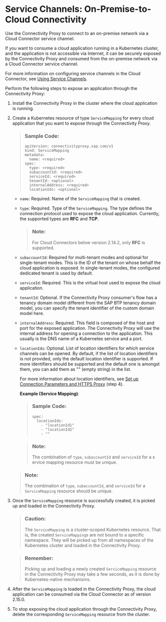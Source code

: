 <!-- loiobbd3040e6c5f4f12b8afdcc17c63502a -->

# Service Channels: On-Premise-to-Cloud Connectivity

Use the Connectivity Proxy to connect to an on-premise network via a Cloud Connector service channel.

If you want to consume a cloud application running in a Kubernetes cluster, and the application is not accessible via Internet, it can be securely exposed by the Connectivity Proxy and consumed from the on-premise network via a Cloud Connector service channel.

For more information on configuring service channels in the Cloud Connector, see [Using Service Channels](using-service-channels-16f6342.md).

Perform the following steps to expose an application through the Connectivity Proxy:

1.  Install the Connectivity Proxy in the cluster where the cloud application is running.
2.  Create a Kubernetes resource of type `ServiceMapping` for every cloud application that you want to expose through the Connectivity Proxy.

    > ### Sample Code:  
    > ```
    > apiVersion: connectivityproxy.sap.com/v1
    > kind: ServiceMapping
    > metadata:
    >   name: <required>
    > spec: 
    >   type: <required>
    >   subaccountId: <required>
    >   serviceId: <required>
    >   tenantId: <optional>
    >   internalAddress: <required>
    >   locationIds: <optional>
    > ```

    -   `name`: Required. Name of the `ServiceMapping` that is created.
    -   `type`: Required. Type of the `ServiceMapping`. The type defines the connection protocol used to expose the cloud application. Currently, the supported types are **RFC** and **TCP**.

        > ### Note:  
        > For Cloud Connectors below version 2.14.2, only **RFC** is supported.

    -   `subaccountId`: Required for multi-tenant modes and optional for single-tenant modes. This is the ID of the tenant on whose behalf the cloud application is exposed. In single-tenant modes, the configured dedicated tenant is used by default.
    -   `serviceId`: Required. This is the virtual host used to expose the cloud application.
    -   `tenantId`: Optional. If the Connectivity Proxy consumer's flow has a tenancy domain model different from the SAP BTP tenancy domain model, you can specify the tenant identifier of the custom domain model here.
    -   `internalAddress`: Required. This field is composed of the host and port for the exposed application. The Connectivity Proxy will use the internal address for opening a connection to the application. This usually is the DNS name of a Kubernetes service and a port.
    -   `locationIds`: Optional. List of location identifiers for which service channels can be opened. By default, if the list of location identifiers is not provided, only the default location identifier is supported. If more identifiers should be supported and the default one is amongst them, you can add them as "" \(empty string\) in the list.

        For more information about location identifiers, see [Set up Connection Parameters and HTTPS Proxy](https://help.sap.com/docs/connectivity/sap-btp-connectivity-cf/cloud-connector-initial-configuration?version=Cloud#loiodb9170a7d97610148537d5a84bf79ba2__configure_proxy) \(step 4\).

        **Example \(Service Mapping\)**:

        > ### Sample Code:  
        > ```
        > spec:
        >   locationIds:
        >     - "locationId1"
        >     - "locationId2"
        >     - ""
        > ```

        > ### Note:  
        > The combination of `type`, `subaccountId` and `serviceId` for a s ervice mapping resource must be unique.


    > ### Note:  
    > The combination of `type`, `subaccountId`, and `serviceId` for a `ServiceMapping` resource should be unique.

3.  Once the `ServiceMapping` resource is successfully created, it is picked up and loaded in the Connectivity Proxy.

    > ### Caution:  
    > The `ServiceMapping` is a cluster-scoped Kubernetes resource. That is, the created `ServiceMapping`s are not bound to a specific namespace. They will be picked up from all namespaces of the Kubernetes cluster and loaded in the Connectivity Proxy.

    > ### Remember:  
    > Picking up and loading a newly created `ServiceMapping` resource in the Connectivity Proxy may take a few seconds, as it is done by Kubernetes-native mechanisms.

4.  After the `ServiceMapping` is loaded in the Connectivity Proxy, the cloud application can be consumed via the Cloud Connector as of version 2.15.0.
5.  To stop exposing the cloud application through the Connectivity Proxy, delete the corresponding `ServiceMapping` resource from the cluster.

